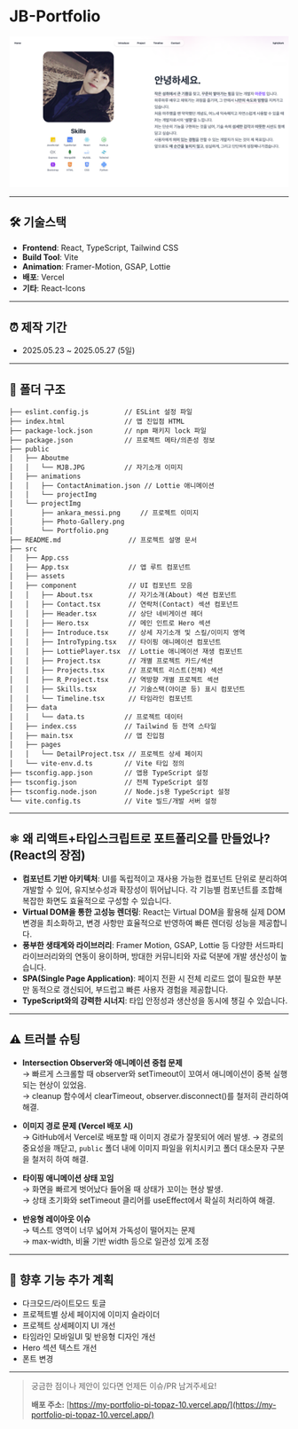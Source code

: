 # JB-Portfolio

![미리보기](public/projectImg/Portfolio.png)

---

## 🛠️ 기술스택

- **Frontend**: React, TypeScript, Tailwind CSS
- **Build Tool**: Vite
- **Animation**: Framer-Motion, GSAP, Lottie
- **배포**: Vercel
- **기타**: React-Icons

---

## ⏰ 제작 기간

- 2025.05.23 ~ 2025.05.27 (5일)

---

## 📁 폴더 구조

```
├── eslint.config.js         // ESLint 설정 파일
├── index.html               // 앱 진입점 HTML
├── package-lock.json        // npm 패키지 lock 파일
├── package.json             // 프로젝트 메타/의존성 정보
├── public
│   ├── Aboutme
│   │   └── MJB.JPG          // 자기소개 이미지
│   ├── animations
│   │   ├── ContactAnimation.json // Lottie 애니메이션
│   │   └── projectImg
│   └── projectImg
│       ├── ankara_messi.png     // 프로젝트 이미지
│       ├── Photo-Gallery.png
│       └── Portfolio.png
├── README.md                 // 프로젝트 설명 문서
├── src
│   ├── App.css
│   ├── App.tsx               // 앱 루트 컴포넌트
│   ├── assets
│   ├── component             // UI 컴포넌트 모음
│   │   ├── About.tsx         // 자기소개(About) 섹션 컴포넌트
│   │   ├── Contact.tsx       // 연락처(Contact) 섹션 컴포넌트
│   │   ├── Header.tsx        // 상단 네비게이션 헤더
│   │   ├── Hero.tsx          // 메인 인트로 Hero 섹션
│   │   ├── Introduce.tsx     // 상세 자기소개 및 스킬/이미지 영역
│   │   ├── IntroTyping.tsx   // 타이핑 애니메이션 컴포넌트
│   │   ├── LottiePlayer.tsx  // Lottie 애니메이션 재생 컴포넌트
│   │   ├── Project.tsx       // 개별 프로젝트 카드/섹션
│   │   ├── Projects.tsx      // 프로젝트 리스트(전체) 섹션
│   │   ├── R_Project.tsx     // 역방향 개별 프로젝트 섹션
│   │   ├── Skills.tsx        // 기술스택(아이콘 등) 표시 컴포넌트
│   │   └── Timeline.tsx      // 타임라인 컴포넌트
│   ├── data
│   │   └── data.ts          // 프로젝트 데이터
│   ├── index.css            // Tailwind 등 전역 스타일
│   ├── main.tsx             // 앱 진입점
│   ├── pages
│   │   └── DetailProject.tsx // 프로젝트 상세 페이지
│   └── vite-env.d.ts        // Vite 타입 정의
├── tsconfig.app.json        // 앱용 TypeScript 설정
├── tsconfig.json            // 전체 TypeScript 설정
├── tsconfig.node.json       // Node.js용 TypeScript 설정
└── vite.config.ts           // Vite 빌드/개발 서버 설정
```

---

## ⚛️ 왜 리액트+타입스크립트로 포트폴리오를 만들었나? (React의 장점)

- **컴포넌트 기반 아키텍처**: UI를 독립적이고 재사용 가능한 컴포넌트 단위로 분리하여 개발할 수 있어, 유지보수성과 확장성이 뛰어납니다. 각 기능별 컴포넌트를 조합해 복잡한 화면도 효율적으로 구성할 수 있습니다.
- **Virtual DOM을 통한 고성능 렌더링**: React는 Virtual DOM을 활용해 실제 DOM 변경을 최소화하고, 변경 사항만 효율적으로 반영하여 빠른 렌더링 성능을 제공합니다.
- **풍부한 생태계와 라이브러리**: Framer Motion, GSAP, Lottie 등 다양한 서드파티 라이브러리와의 연동이 용이하며, 방대한 커뮤니티와 자료 덕분에 개발 생산성이 높습니다.
- **SPA(Single Page Application)**: 페이지 전환 시 전체 리로드 없이 필요한 부분만 동적으로 갱신되어, 부드럽고 빠른 사용자 경험을 제공합니다.
- **TypeScript와의 강력한 시너지**: 타입 안정성과 생산성을 동시에 챙길 수 있습니다.

---

## ⚠️ 트러블 슈팅

- **Intersection Observer와 애니메이션 중첩 문제**  
  → 빠르게 스크롤할 때 observer와 setTimeout이 꼬여서 애니메이션이 중복 실행되는 현상이 있었음.  
  → cleanup 함수에서 clearTimeout, observer.disconnect()를 철저히 관리하여 해결.

- **이미지 경로 문제 (Vercel 배포 시)**  
  → GitHub에서 Vercel로 배포할 때 이미지 경로가 잘못되어 에러 발생.
  → 경로의 중요성을 깨닫고, `public` 폴더 내에 이미지 파일을 위치시키고 폴더 대소문자 구분을 철저히 하여 해결.

- **타이핑 애니메이션 상태 꼬임**  
  → 화면을 빠르게 벗어났다 들어올 때 상태가 꼬이는 현상 발생.  
  → 상태 초기화와 setTimeout 클리어를 useEffect에서 확실히 처리하여 해결.

- **반응형 레이아웃 이슈**  
  → 텍스트 영역이 너무 넓어져 가독성이 떨어지는 문제  
  → max-width, 비율 기반 width 등으로 일관성 있게 조정

---

## 🚀 향후 기능 추가 계획

- 다크모드/라이트모드 토글
- 프로젝트별 상세 페이지에 이미지 슬라이더
- 프로젝트 상세페이지 UI 개선
- 타임라인 모바일UI 및 반응형 디자인 개선
- Hero 섹션 텍스트 개선
- 폰트 변경

---

> 궁금한 점이나 제안이 있다면 언제든 이슈/PR 남겨주세요!
>
> **배포 주소:** [https://my-portfolio-pi-topaz-10.vercel.app/](https://my-portfolio-pi-topaz-10.vercel.app/)
